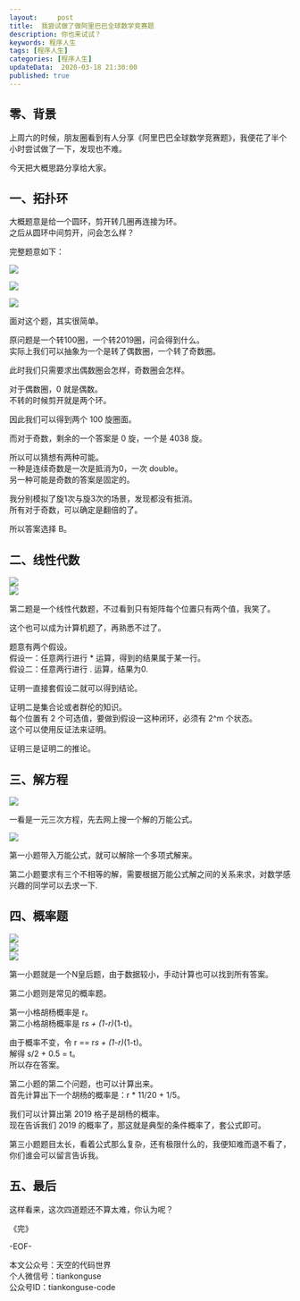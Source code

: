```yaml
---   
layout:     post  
title:  我尝试做了做阿里巴巴全球数学竞赛题
description: 你也来试试？  
keywords: 程序人生  
tags: [程序人生]    
categories: [程序人生]  
updateData:  2020-03-18 21:30:00  
published: true  
---  
```



## 零、背景  


上周六的时候，朋友圈看到有人分享《阿里巴巴全球数学竞赛题》，我便花了半个小时尝试做了一下，发现也不难。  


今天把大概思路分享给大家。  


## 一、拓扑环  


大概题意是给一个圆环，剪开转几圈再连接为环。  
之后从圆环中间剪开，问会怎么样？ 


完整题意如下：  


![](https://res2020.tiankonguse.com/images/2020/03/18/001.png)  


![](https://res2020.tiankonguse.com/images/2020/03/18/002.png)  


![](https://res2020.tiankonguse.com/images/2020/03/18/003.png)  


面对这个题，其实很简单。  


原问题是一个转100圈，一个转2019圈，问会得到什么。  
实际上我们可以抽象为一个是转了偶数圈，一个转了奇数圈。  


此时我们只需要求出偶数圈会怎样，奇数圈会怎样。  


对于偶数圈，0 就是偶数。  
不转的时候剪开就是两个环。  


因此我们可以得到两个 100 旋圈面。  


而对于奇数，剩余的一个答案是 0 旋，一个是 4038 旋。  


所以可以猜想有两种可能。  
一种是连续奇数是一次是抵消为0，一次 double。  
另一种可能是奇数的答案是固定的。  


我分别模拟了旋1次与旋3次的场景，发现都没有抵消。  
所有对于奇数，可以确定是翻倍的了。  


所以答案选择 B。  


## 二、线性代数  


![](https://res2020.tiankonguse.com/images/2020/03/18/004.png)  
![](https://res2020.tiankonguse.com/images/2020/03/18/005.png)  


第二题是一个线性代数题，不过看到只有矩阵每个位置只有两个值，我笑了。  


这个也可以成为计算机题了，再熟悉不过了。  


题意有两个假设。  
假设一：任意两行进行 * 运算，得到的结果属于某一行。  
假设二：任意两行进行 . 运算，结果为0.  


证明一直接套假设二就可以得到结论。  


证明二是集合论或者群伦的知识。  
每个位置有 2 个可选值，要做到假设一这种闭环，必须有 2^m 个状态。  
这个可以使用反证法来证明。  


证明三是证明二的推论。  


## 三、解方程  


![](https://res2020.tiankonguse.com/images/2020/03/18/006.png)  


一看是一元三次方程，先去网上搜一个解的万能公式。  


![](https://res2020.tiankonguse.com/images/2020/03/18/007.png)  


第一小题带入万能公式，就可以解除一个多项式解来。  


第二小题要求有三个不相等的解，需要根据万能公式解之间的关系来求，对数学感兴趣的同学可以去求一下.  


## 四、概率题  



![](https://res2020.tiankonguse.com/images/2020/03/18/008.png)  
![](https://res2020.tiankonguse.com/images/2020/03/18/009.png)  
![](https://res2020.tiankonguse.com/images/2020/03/18/010.png)  


第一小题就是一个N皇后题，由于数据较小，手动计算也可以找到所有答案。  


第二小题则是常见的概率题。   


第一小格胡杨概率是 r。  
第二小格胡杨概率是 r*s + (1-r)*(1-t)。  

由于概率不变，令 r == r*s + (1-r)*(1-t)。  
解得 s/2 + 0.5 = t。  
所以存在答案。  


第二小题的第二个问题，也可以计算出来。  
首先计算出下一个胡杨的概率是：r * 11/20 + 1/5。  

我们可以计算出第 2019 格子是胡杨的概率。  
现在告诉我们 2019 的概率了，那这就是典型的条件概率了，套公式即可。  


第三小题题目太长，看着公式那么复杂，还有极限什么的，我便知难而退不看了，你们谁会可以留言告诉我。  



## 五、最后  


这样看来，这次四道题还不算太难，你认为呢？  


《完》


-EOF-  



本文公众号：天空的代码世界  
个人微信号：tiankonguse  
公众号ID：tiankonguse-code  
  

